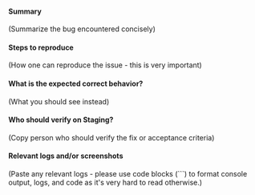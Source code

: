#### Summary
(Summarize the bug encountered concisely)


#### Steps to reproduce
(How one can reproduce the issue - this is very important)


#### What is the expected correct behavior?
(What you should see instead)


#### Who should verify on Staging?
(Copy person who should verify the fix or acceptance criteria)


#### Relevant logs and/or screenshots
(Paste any relevant logs - please use code blocks (```) to format console output,
logs, and code as it's very hard to read otherwise.)

